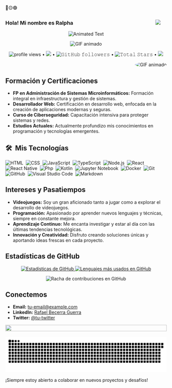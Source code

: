 🔴🟡🟢

### <img src="https://media.giphy.com/media/hvRJCLFzcasrR4ia7z/giphy.gif" width="35" align=right> Hola! Mi nombre es Ralpha
 

<p align="center" align="top">
  <img src="https://readme-typing-svg.demolab.com/?lines=Rafael+Becerra+Guerra;Desarrollador+Web;Experto+en+Ciberseguridad!&font=Fira%20Code&center=true&width=380&height=50&duration=4000&pause=1000&bg_color=0D1117&text-color=green" alt="Animated Text">
</p>

<p align="center" >
  <img src="GIF/Melt Down Cat Day GIF by Golden Wolf.gif" alt="GIF animado" >
</p>


<p align="center">
  <img alt = "profile views" src="https://komarev.com/ghpvc/?username=misterafiki&style=flat&color=blue"> •   
  <a href="https://user-badge.committers.top/india_private/misterafiki"><img src="https://user-badge.committers.top/india_private/misterafiki.svg"></a> •
  <img alt="𝙶𝚒𝚝𝙷𝚞𝚋 𝚏𝚘𝚕𝚕𝚘𝚠𝚎𝚛𝚜" src="https://img.shields.io/github/followers/misterafiki?label=Followers&style=social"> •
  <img src="https://img.shields.io/github/stars/misterafiki?label=Stars" alt="𝚃𝚘𝚝𝚊𝚕 𝚂𝚝𝚊𝚛𝚜"> •
  <a href="https://github.com/sponsors/misterafiki"><img src="https://img.shields.io/static/v1?label=Sponsor&message=%E2%9D%A4&logo=GitHub&color=%23fe8e86"/></a>
</p>



  <img align="right"  src="https://media3.giphy.com/media/v1.Y2lkPTc5MGI3NjExbXd1ZTVnZXI4bWl4aDVuenJudmgzdjJid2c5eHljaWdybnU5em1uZCZlcD12MV9pbnRlcm5hbF9naWZfYnlfaWQmY3Q9Zw/U8rR0oqWiUYa4/giphy.gif" alt="GIF animado" style=" border-radius: 50%;">

</br>



## Formación y Certificaciones

- **FP en Administración de Sistemas Microinformáticos:** Formación integral en infraestructura y gestión de sistemas.
- **Desarrollador Web:** Certificación en desarrollo web, enfocada en la creación de aplicaciones modernas y seguras.
- **Curso de Ciberseguridad:** Capacitación intensiva para proteger sistemas y redes.
- **Estudios Actuales:** Actualmente profundizo mis conocimientos en programación y tecnologías emergentes.

## 🛠️ &nbsp;Mis Tecnologías

![HTML](https://img.shields.io/badge/-HTML-0D1117?style=flat&logo=HTML5)&nbsp;
![CSS](https://img.shields.io/badge/-CSS-0D1117?style=flat&logo=CSS3&logoColor=1572B6)&nbsp;
![JavaScript](https://img.shields.io/badge/-JavaScript-0D1117?style=flat&logo=javascript)&nbsp;
![TypeScript](https://img.shields.io/badge/-TypeScript-0D1117?style=flat&logo=typescript)&nbsp;
![Node.js](https://img.shields.io/badge/-Node.js-0D1117?style=flat&logo=node.js)&nbsp;
![React](https://img.shields.io/badge/-React-0D1117?style=flat&logo=react)&nbsp;
![React Native](https://img.shields.io/badge/-React%20Native-0D1117?style=flat&logo=react)&nbsp;
![Php](https://img.shields.io/badge/-Php-0D1117?style=flat&logo=php)&nbsp;
![Kotlin](https://img.shields.io/badge/-Kotlin-0D1117?style=flat&logo=kotlin)&nbsp;
![Jupyter Notebook](https://img.shields.io/badge/-Jupyter%20Notebook-0D1117?style=flat&logo=jupyter)&nbsp;
![Docker](https://img.shields.io/badge/-Docker-0D1117?style=flat&logo=docker)&nbsp;
![Git](https://img.shields.io/badge/-Git-0D1117?style=flat&logo=git)&nbsp;
![GitHub](https://img.shields.io/badge/-GitHub-0D1117?style=flat&logo=github)&nbsp;
![Visual Studio Code](https://img.shields.io/badge/-VS%20Code-0D1117?style=flat&logo=visual-studio-code&logoColor=007ACC)&nbsp;
![Markdown](https://img.shields.io/badge/-Markdown-0D1117?style=flat&logo=markdown)



## Intereses y Pasatiempos

- **Videojuegos:** Soy un gran aficionado tanto a jugar como a explorar el desarrollo de videojuegos.
- **Programación:** Apasionado por aprender nuevos lenguajes y técnicas, siempre en constante mejora.
- **Aprendizaje Continuo:** Me encanta investigar y estar al día con las últimas tendencias tecnológicas.
- **Innovación y Creatividad:** Disfruto creando soluciones únicas y aportando ideas frescas en cada proyecto.


## Estadísticas de GitHub

<p align="center">
  <a href="https://github.com/misterafiki">
    <img height="180em" alt="Estadísticas de GitHub" src="https://github-readme-stats-eight-theta.vercel.app/api?username=misterafiki&show_icons=true&theme=midnight-purple&include_all_commits=true&count_private=true" />
  </a>
  <a href="https://github.com/misterafiki">
    <img height="180em" src="https://github-readme-stats-eight-theta.vercel.app/api/top-langs/?username=misterafiki&layout=compact&langs_count=8&theme=midnight-purple" alt="Lenguajes más usados en GitHub" />
  </a>
</p>

<p align="center">
  <img height="180em" src="https://github-readme-streak-stats.herokuapp.com/?user=misterafiki&theme=dark&hide_border=true" alt="Racha de contribuciones en GitHub"/>
</p>


## Conectemos 

- **Email:** [tu-email@example.com](mailto:tu-email@example.com)
- **LinkedIn:** [Rafael Becerra Guerra](https://www.linkedin.com/in/tu-linkedin)
- **Twitter:** [@tu-twitter](https://twitter.com/tu-twitter)


<img src="https://i.imgur.com/dBaSKWF.gif" height="20" width="100%">

<!-- snake -->
![𝙶𝚒𝚝𝚑𝚞𝚋 𝙲𝚘𝚗𝚝𝚛𝚒𝚋𝚞𝚝𝚒𝚘𝚗 𝙶𝚛𝚊𝚙𝚑](https://github.com/misterafiki/misterafiki/blob/main/github-contribution-grid-snake.svg)


¡Siempre estoy abierto a colaborar en nuevos proyectos y desafíos!

